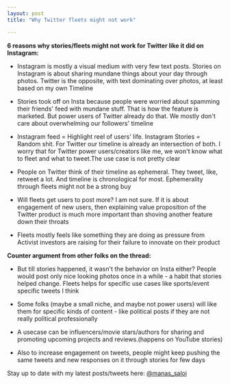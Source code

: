 ```yaml
---
layout: post
title: "Why Twitter fleets might not work"

---
```


**6 reasons why stories/fleets might not work for Twitter like it did on Instagram:**

- Instagram is mostly a visual medium with very few text posts. Stories on Instagram is about sharing mundane things about your day through photos. Twitter is the opposite, with text dominating over photos, at least based on my own Timeline

- Stories took off on Insta because people were worried about spamming their friends' feed with mundane stuff. That is how the feature is marketed. But power users of Twitter already do that. We mostly don't care about overwhelming our followers' timeline

- Instagram feed = Highlight reel of users' life. Instagram Stories = Random shit. For Twitter our timeline is already an intersection of both. I worry that for Twitter power users/creators like me, we won't know what to fleet and what to tweet.The use case is not pretty clear

- People on Twitter think of their timeline as ephemeral. They tweet, like, retweet a lot. And timeline is chronological for most.
Ephemerality through fleets might not be a strong buy

- Will fleets get users to post more? I am not sure. If it is about engagement of new users, then explaining value proposition of the Twitter product is much more important than shoving another feature down their throats

- Fleets mostly feels like something they are doing as pressure from Activist investors are raising for their failure to innovate on their product

**Counter argument from other folks on the thread:**

- But till stories happened, it wasn't the behavior on Insta either? People would post only nice looking photos once in a while - a habit that stories helped change. Fleets helps for specific use cases like sports/event specific tweets I think

- Some folks (maybe a small niche, and maybe not power users) will like them for specific kinds of content - like political posts if they are not really political professionally

- A usecase can be influencers/movie stars/authors for sharing and promoting upcoming projects and reviews.(happens on YouTube stories)

- Also to increase engagement on tweets, people might keep pushing the same tweets and new responses on it through stories for few days


Stay up to date with my latest posts/tweets here: [@manas_saloi](http://twitter.com/manas_saloi)

